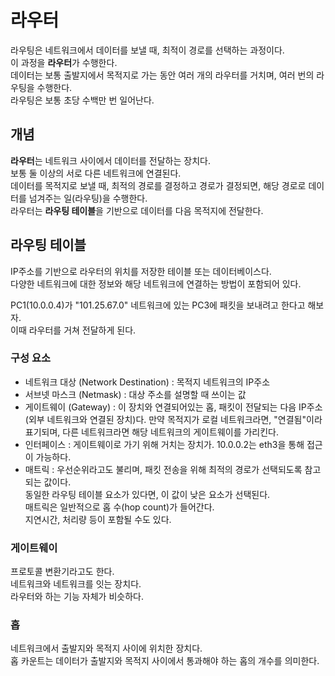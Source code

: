 # 라우터

라우팅은 네트워크에서 데이터를 보낼 때, 최적이 경로를 선택하는 과정이다. <br />
이 과정을 **라우터**가 수행한다. <br />
데이터는 보통 출발지에서 목적지로 가는 동안 여러 개의 라우터를 거치며, 여러 번의 라우팅을 수행한다. <br />
라우팅은 보통 초당 수백만 번 일어난다.

## 개념

**라우터**는 네트워크 사이에서 데이터를 전달하는 장치다. <br />
보통 둘 이상의 서로 다른 네트워크에 연결된다. <br />
데이터를 목적지로 보낼 때, 최적의 경로를 결정하고 경로가 결정되면, 해당 경로로 데이터를 넘겨주는 일(라우팅)을 수행한다. <br />
라우터는 **라우팅 테이블**을 기반으로 데이터를 다음 목적지에 전달한다.

## 라우팅 테이블

IP주소를 기반으로 라우터의 위치를 저장한 테이블 또는 데이터베이스다. <br />
다양한 네트워크에 대한 정보와 해당 네트워크에 연결하는 방법이 포함되어 있다.

PC1(10.0.0.4)가 "101.25.67.0" 네트워크에 있는 PC3에 패킷을 보내려고 한다고 해보자. <br />
이때 라우터를 거쳐 전달하게 된다.

### 구성 요소

- 네트워크 대상 (Network Destination) : 목적지 네트워크의 IP주소 <br />
- 서브넷 마스크 (Netmask) : 대상 주소를 설명할 때 쓰이는 값 <br />
- 게이트웨이 (Gateway) : 이 장치와 연결되어있는 홉, 패킷이 전달되는 다음 IP주소 (외부 네트워크와 연결된 장치)다. 만약 목적지가 로컬 네트워크라면, "연결됨"이라 표기되며, 다른 네트워크라면 해당 네트워크의 게이트웨이를 가리킨다. <br />
- 인터페이스 : 게이트웨이로 가기 위해 거치는 장치가. 10.0.0.2는 eth3을 통해 접근이 가능하다. <br />
- 매트릭 : 우선순위라고도 불리며, 패킷 전송을 위해 최적의 경로가 선택되도록 참고되는 값이다. <br />
  동일한 라우팅 테이블 요소가 있다면, 이 값이 낮은 요소가 선택된다. <br />
  매트릭은 일반적으로 홉 수(hop count)가 들어간다. <br />
  지연시간, 처리량 등이 포함될 수도 있다.

### 게이트웨이

프로토콜 변환기라고도 한다. <br />
네트워크와 네트워크를 잇는 장치다. <br />
라우터와 하는 기능 자체가 비슷하다.

### 홉

네트워크에서 출발지와 목적지 사이에 위치한 장치다. <br />
홉 카운트는 데이터가 출발지와 목적지 사이에서 통과해야 하는 홉의 개수를 의미한다.
